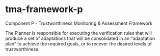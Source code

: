# tma-framework-p
Component P - Trustworthiness Monitoring &amp; Assessment Framework

The Planner is responsible for executing the verification rules that will produce a set of adaptations that will be consolidated in an “adaptation plan” to achieve the required goals, or to recover the desired levels of trustworthiness.
